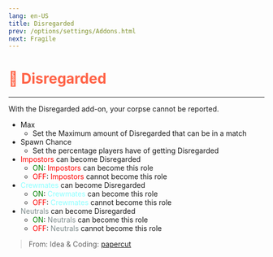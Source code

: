 ```yaml
---
lang: en-US
title: Disregarded
prev: /options/settings/Addons.html
next: Fragile
---
```


# <font color=#ff6347>🤚 <b>Disregarded</b></font> <Badge text="Harmful" type="tip" vertical="middle"/>
---

With the Disregarded add-on, your corpse cannot be reported.
* Max
  * Set the Maximum amount of Disregarded that can be in a match
* Spawn Chance
  * Set the percentage players have of getting Disregarded
* <font color=red>Impostors</font> can become Disregarded
  * <font color=green>ON</font>: <font color=red>Impostors</font> can become this role
  * <font color=red>OFF</font>: <font color=red>Impostors</font> cannot become this role
* <font color=#8cffff>Crewmates</font> can become Disregarded
  * <font color=green>ON</font>: <font color=#8cffff>Crewmates</font> can become this role
  * <font color=red>OFF</font>: <font color=#8cffff>Crewmates</font> cannot become this role
* <font color=#7f8c8d>Neutrals</font> can become Disregarded
  * <font color=green>ON</font>: <font color=#7f8c8d>Neutrals</font> can become this role
  * <font color=red>OFF</font>: <font color=#7f8c8d>Neutrals</font> cannot become this role

> From: Idea & Coding: [papercut](https://github.com/lars-wu)
